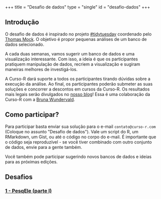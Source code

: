 +++
title = "Desafio de dados"
type = "single"
id = "desafio-dados"
+++

## Introdução

O desafio de dados é inspirado no projeto [#tidytuesday](https://github.com/rfordatascience/tidytuesday) coordenado pelo [Thomas Mock](https://twitter.com/thomas_mock). O objetivo é propor pequenas análises de um banco de dados selecionado. 

A cada duas semanas, vamos sugerir um banco de dados e uma visualização interessante. Com isso, a ideia é que os participantes pratiquem manipulação de dados, recriem a visualização e sugiram maneiras melhores de investigá-los.

A Curso-R dará suporte a todos os participantes tirando dúvidas sobre a execução da análise. Ao final, os participantes poderão submeter as suas soluções e concorrer a descontos em cursos da Curso-R. Os resultados mais legais serão divulgados no [nosso blog](http://curso-r.com/blog/)! Essa é uma colaboração da Curso-R com a [Bruna Wundervald](http://brunaw.com).

## Como participar?

Para participar basta enviar sua solução para o e-mail `contato@curso-r.com` (Coloque no assunto "Desafio de dados"). Vale um script do R, um RMarkdown, um Gist, ou até o código no corpo do e-mail. É importante que o código seja reproduzível - se você tiver combinado com outro conjunto de dados, envie para a gente também.

Você também pode participar sugerindo novos bancos de dados e ideias para as próximas edições.

## Desafios

### [1 - PesqEle (parte I)](/blog/2018/07/26/2018-07-26-desafio-pesqele/)

